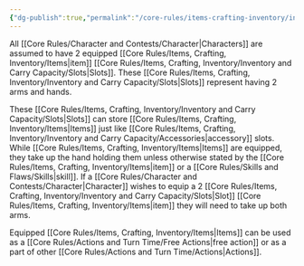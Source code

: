 ```yaml
---
{"dg-publish":true,"permalink":"/core-rules/items-crafting-inventory/inventory-and-carry-capacity/equipped/"}
---
```


All [[Core Rules/Character and Contests/Character\|Characters]] are assumed to have 2 equipped [[Core Rules/Items, Crafting, Inventory/Items\|item]] [[Core Rules/Items, Crafting, Inventory/Inventory and Carry Capacity/Slots\|Slots]]. These [[Core Rules/Items, Crafting, Inventory/Inventory and Carry Capacity/Slots\|Slots]] represent having 2 arms and hands.

These [[Core Rules/Items, Crafting, Inventory/Inventory and Carry Capacity/Slots\|Slots]] can store [[Core Rules/Items, Crafting, Inventory/Items\|Items]] just like [[Core Rules/Items, Crafting, Inventory/Inventory and Carry Capacity/Accessories\|accessory]] slots. While [[Core Rules/Items, Crafting, Inventory/Items\|Items]] are equipped, they take up the hand holding them unless otherwise stated by the [[Core Rules/Items, Crafting, Inventory/Items\|item]] or a [[Core Rules/Skills and Flaws/Skills\|skill]]. If a [[Core Rules/Character and Contests/Character\|Character]] wishes to equip a 2 [[Core Rules/Items, Crafting, Inventory/Inventory and Carry Capacity/Slots\|Slot]] [[Core Rules/Items, Crafting, Inventory/Items\|item]] they will need to take up both arms.

Equipped [[Core Rules/Items, Crafting, Inventory/Items\|Items]] can be used as a [[Core Rules/Actions and Turn Time/Free Actions\|free action]] or as a part of other [[Core Rules/Actions and Turn Time/Actions\|Actions]].
